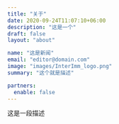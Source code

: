 ```yaml
---
title: "关于"
date: 2020-09-24T11:07:10+06:00
description: "这是一个"
draft: false
layout: "about"

name: "这是新闻"
email: "editor@domain.com"
image: "images/InterImm_logo.png"
summary: "这个就是描述"

partners:
  enable: false
---
```


这是一段描述